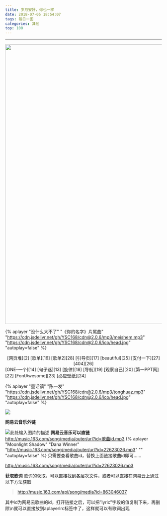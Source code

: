 ```yaml
---
title: 岁月安好，你也一样
date: 2018-07-05 18:54:07
tags: 每日一图
categories: 其他
top: 100
---
```

-----------


<img src="https://api.uixsj.cn/bing/bing.php" width="900px" height="auto">



> **<script type="text/javascript" src="https://api.uixsj.cn/hitokoto/w.php?code=js"></script><div id="xsjhitokoto"><script>xsjhitokoto()</script></div>**

{% aplayer "没什么大不了" "《你的名字》片尾曲" "https://cdn.jsdelivr.net/gh/YSC168/cdn@2.0.6/mp3/meishem.mp3"  "https://cdn.jsdelivr.net/gh/YSC168/cdn@2.0.6/ico/head.jpg" "autoplay=false" %}


<center>[网页堆][2] [歌单][16] [歌单2][28] [引导页][17] [beautiful][25] [支付一下][27] [404][26]</center>
<!--more-->
[ONE-一个][14] [句子迷][13] [旋律][18]  [导航][19]  [观察自己][20]
[第一PPT网][22] [FontAwesome][23] [必应壁纸][24] 

{% aplayer "童话镇" "陈一发" "https://cdn.jsdelivr.net/gh/YSC168/cdn@2.0.6/mp3/tonghuaz.mp3"  "https://cdn.jsdelivr.net/gh/YSC168/cdn@2.0.6/ico/head.jpg" "autoplay=false" %}

<img src="https://source.unsplash.com/random/1920x1080">
<!--https://source.unsplash.com/user/erondu/1600x900-->


**网易云音乐外链**

![此处输入图片的描述][4] 
**网易云音乐可以直链** 
http://music.163.com/song/media/outer/url?id=歌曲id.mp3
{% aplayer "Moonlight Shadow" "Dana Winner" "http://music.163.com/song/media/outer/url?id=22623026.mp3"  "" "autoplay=false" %}
只需要查看歌曲id，替换上面链接歌曲id即可…… 

http://music.163.com/song/media/outer/url?id=22623026.mp3

**获取歌词**
歌词的获取，可以直接找到各层次文件，或者可以直接在网易云上通过以下方法获取
>http://music.163.com/api/song/media?id=863046037

其中id为网易云歌曲的id，打开链接之后，可以把”lyric”字段的值复制下来，再删除\n就可以直接放到aplayerlrc标签中了，这样就可以有歌词出现

  [1]: https://www.6090qpg.com/
  [2]: http://ysc1680.coding.me/
  [3]: http://www.iconfont.cn/
  [4]: https://cdn.jsdelivr.net/gh/YSC168/cdn@4.0/images/wailian.png
  [5]: http://ysc168.coding.me/tools/
  [6]: http://www.58xianbao.com
  [7]: http://www.rjk6.com
  [8]: https://source.unsplash.com/user/erondu/1600x900
  [9]: https://gank.io
  [10]: http://ysc168.coding.me/ball/
  [11]: http://ysc168.coding.me/love/
  [12]: http://ysc168.coding.me/doge/
  [13]: https://www.juzimi.com/
  [14]: http://www.wufazhuce.com/
  
  [16]: https://yscblog.top/music/
  [17]: https://yscblog.top/main/
  [18]: https://ysc168.github.io/audio/
  [19]: https://ysc168.github.io/browse/
  [20]: https://ysc168.github.io/video/
  [21]: https://cdn.jsdelivr.net/gh/YSC168/cdn@4.0/images/beautiful.jpg
  [22]: http://www.1ppt.com/
  [23]: https://fontawesome.com/
  [24]: https://bing.ioliu.cn/
  [25]: https://ysc168.github.io/beautiful/
  [26]: https://yscblog.top/404/
  [27]: https://yscblog.top/pay
  [28]: https://yscblog.top/song

